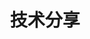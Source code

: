 ---
title: 技术分享
description: 关于编程、建站的一些技术分享
image:

# Badge style
style:
    background: "#2a9d8f"
    color: "#fff"
---